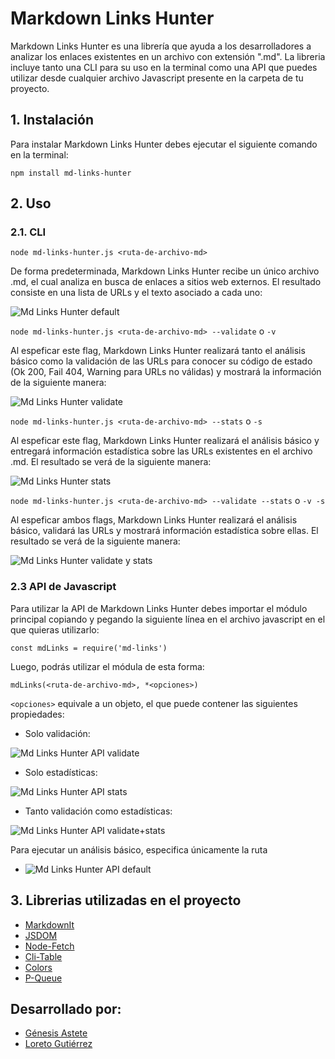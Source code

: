 # Markdown Links Hunter

Markdown Links Hunter es una librería que ayuda a los desarrolladores a analizar los enlaces existentes en un archivo con extensión ".md". La libreria incluye tanto una CLI para su uso en la terminal como una API que puedes utilizar desde cualquier archivo Javascript presente en la carpeta de tu proyecto.

## 1. Instalación

Para instalar Markdown Links Hunter debes ejecutar el siguiente comando en la terminal:

`npm install md-links-hunter`

## 2. Uso

### 2.1. CLI

`node md-links-hunter.js <ruta-de-archivo-md>`


De forma predeterminada, Markdown Links Hunter recibe un único archivo .md, el cual analiza en busca de enlaces a sitios web externos. El resultado consiste en una lista de URLs y el texto asociado a cada uno:

![Md Links Hunter default](./assets/default-cli.png)


`node md-links-hunter.js <ruta-de-archivo-md> --validate` o `-v`


Al espeficar este flag, Markdown Links Hunter realizará tanto el análisis básico como la validación de las URLs para conocer su código de estado (Ok 200, Fail 404, Warning para URLs no válidas) y mostrará la información de la siguiente manera:

![Md Links Hunter validate](./assets/validate.png)

`node md-links-hunter.js <ruta-de-archivo-md> --stats` o `-s`


Al espeficar este flag, Markdown Links Hunter realizará el análisis básico y entregará información estadística sobre las URLs existentes en el archivo .md. El resultado se verá de la siguiente manera:

![Md Links Hunter stats]()


`node md-links-hunter.js <ruta-de-archivo-md> --validate --stats` o `-v -s`


Al espeficar ambos flags, Markdown Links Hunter realizará el análisis básico, validará las URLs y mostrará información estadística sobre ellas. El resultado se verá de la siguiente manera:

![Md Links Hunter validate y stats]()


### 2.3 API de Javascript

Para utilizar la API de Markdown Links Hunter debes importar el módulo principal copiando y pegando la siguiente línea en el archivo javascript en el que quieras utilizarlo:

`const mdLinks = require('md-links')`

Luego, podrás utilizar el módula de esta forma:

`mdLinks(<ruta-de-archivo-md>, *<opciones>)`

`<opciones>` equivale a un objeto, el que puede contener las siguientes propiedades:


 * Solo validación:

 ![Md Links Hunter API validate](./assets/api-validate.png)

 * Solo estadísticas:

 ![Md Links Hunter API stats](./assets/api-stats.png)

 * Tanto validación como estadísticas:

 ![Md Links Hunter API validate+stats](./assets/api-validate+stats.png)

 Para ejecutar un análisis básico, especifica únicamente la ruta

 * ![Md Links Hunter API default](./assets/api-default.png)

## 3. Librerias utilizadas en el proyecto

* [MarkdownIt](https://github.com/markdown-it/markdown-it)
* [JSDOM](https://github.com/jsdom/jsdom)
* [Node-Fetch](https://www.npmjs.com/package/node-fetch)
* [Cli-Table](https://www.npmjs.com/package/cli-table)
* [Colors](https://www.npmjs.com/package/colors)
* [P-Queue](https://github.com/sindresorhus/p-queue)

## Desarrollado por:

* [Génesis Astete](https://github.com/GenesisAstete)
* [Loreto Gutiérrez](https://github.com/LoretoGutierrezH/)